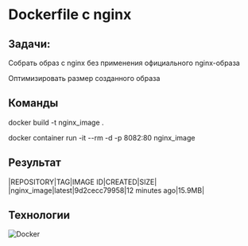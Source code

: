 # Dockerfile с nginx

## Задачи:

Собрать образ с nginx без применения официального nginx-образа

Оптимизировать размер созданного образа

## Команды

docker build -t nginx_image .

docker container run -it --rm -d -p 8082:80 nginx_image

## Результат

|REPOSITORY|TAG|IMAGE ID|CREATED|SIZE|
|nginx_image|latest|9d2cecc79958|12 minutes ago|15.9MB|

## Технологии

![Docker](https://img.shields.io/badge/docker-%230db7ed.svg?style=for-the-badge&logo=docker&logoColor=white)

